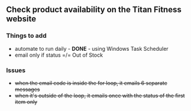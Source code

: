 ## Check product availability on the Titan Fitness website


### Things to add
- automate to run daily - **DONE** - using Windows Task Scheduler
- email only if status =/= Out of Stock



### Issues
 - ~~when the email code is inside the for loop, it emails 6 separate messages~~
 - ~~when it's outside of the loop, it emails once with the status of the first item only~~
